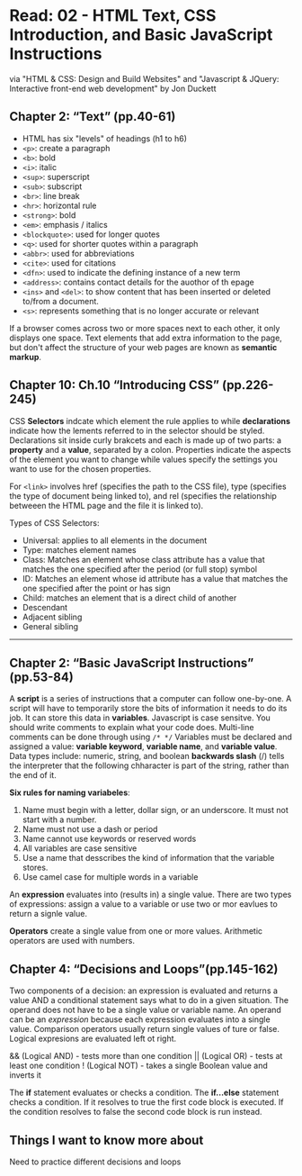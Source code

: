 # Read: 02 - HTML Text, CSS Introduction, and Basic JavaScript Instructions

via "HTML & CSS: Design and Build Websites" and "Javascript & JQuery: Interactive front-end web development" by Jon Duckett

## Chapter 2: “Text” (pp.40-61)

- HTML has six "levels" of headings (h1 to h6)
- `<p>`: create a paragraph
- `<b>`: bold
- `<i>`: italic
- `<sup>`: superscript
- `<sub>`: subscript
- `<br>`: line break
- `<hr>`: horizontal rule
- `<strong>`: bold
- `<em>`: emphasis / italics
- `<blockquote>`: used for longer quotes
- `<q>`: used for shorter quotes within a paragraph
- `<abbr>`: used for abbreviations
- `<cite>`: used for citations
- `<dfn>`: used to indicate the defining instance of a new term
- `<address>`: contains contact details for the auothor of th epage
- `<ins>` and `<del>`: to show content that has been inserted or deleted to/from a document.
- `<s>`: represents something that is no longer accurate or relevant

If a browser comes across two or more spaces next to each other, it only displays one space.
Text elements that add extra information to the page, but don't affect the structure of your web pages are known as **semantic markup**.

## Chapter 10: Ch.10 “Introducing CSS” (pp.226-245)

CSS **Selectors** indcate which element the rule applies to while **declarations** indicate how the lements referred to in the selector should be styled. Declarations sit inside curly brakcets and each is made up of two parts: a **property** and a **value**, separated by a colon. Properties indicate the aspects of the element you want to change while values specify the settings you want to use for the chosen properties.

For `<link>` involves href (specifies the path to the CSS file), type (specifies the type of document being linked to), and rel (specifies the relationship betweeen the HTML page and the file it is linked to).

Types of CSS Selectors:

- Universal: applies to all elements in the document
- Type: matches element names
- Class: Matches an element whose class attribute has a value that matches the one specified after the period (or full stop) symbol
- ID: Matches an element whose id attribute has a value that matches the one specified after the point or has sign
- Child: matches an element that is a direct child of another
- Descendant
- Adjacent sibling
- General sibling

---

## Chapter 2: “Basic JavaScript Instructions” (pp.53-84)

A **script** is a series of instructions that a computer can follow one-by-one. A script will have to temporarily store the bits of information it needs to do its job. It can store this data in **variables**.
Javascript is case sensitve.
You should write comments to explain what your code does. Multi-line comments can be done through using `/* */`
Variables must be declared and assigned a value: **variable keyword**, **variable name**, and **variable value**.
Data types include: numeric, string, and boolean
**backwards slash** (/) tells the interpreter that the following chharacter is part of the string, rather than the end of it.

**Six rules for naming variabeles**:

1. Name must begin with a letter, dollar sign, or an underscore. It must not start with a number.
2. Name must not use a dash or period
3. Name cannot use keywords or reserved words
4. All variables are case sensitive
5. Use a name that desscribes the kind of information that the variable stores.
6. Use camel case for multiple words in a variable

An **expression** evaluates into (results in) a single value. There are two types of expressions: assign a value to a variable or use two or mor eavlues to return a signle value.

**Operators** create a single value from one or more values. Arithmetic operators are used with numbers.

## Chapter 4: “Decisions and Loops”(pp.145-162)

Two components of a decision: an expression is evaluated and returns a value AND a conditional statement says what to do in a given situation. The operand does not have to be a single value or variable name. An operand can be an *expression* because each expression evaluates into a single value. Comparison operators usually return single values of ture or false. Logical expresions are evaluated left ot right.

&& (Logical AND) - tests more than one condition
|| (Logical OR) - tests at least one condition
! (Logical NOT) - takes a single Boolean value and inverts it

The **if** statement evaluates or checks a condition.
The **if...else** statement checks a condition. If it resolves to true the first code block is executed. If the condition resolves to false the second code block is run instead.

## Things I want to know more about

Need to practice different decisions and loops
